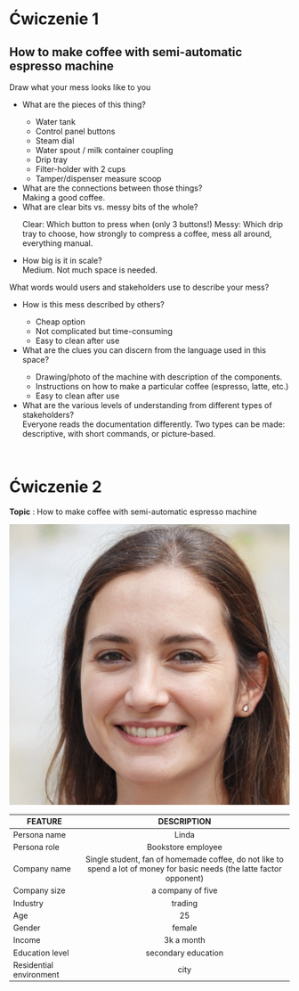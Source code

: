 <h1> Ćwiczenie 1 </h1>
<h2> How to make coffee with semi-automatic espresso machine </h2>

Draw what your mess looks like to you
<ul>
<li> What are the pieces of this thing? </li>
<ul>
    <li> Water tank </li>
    <li> Control panel buttons </li>
    <li> Steam dial </li>
    <li> Water spout / milk container coupling </li>
    <li> Drip tray </li>
    <li> Filter-holder with 2 cups</li>
    <li> Tamper/dispenser measure scoop </li>
  </ul>

<li> What are the connections between those things? </li>
  Making a good coffee.

<li> What are clear bits vs. messy bits of the whole? </li>
<p> Clear: Which button to press when (only 3 buttons!)
Messy: Which drip tray to choose, how strongly to compress a coffee, mess all around, everything manual. </p>

<li> How big is it in scale? </li>
Medium. Not much space is needed. 
</ul>

What words would users and stakeholders use to describe your mess?
<ul>
<li> How is this mess described by others? </li>
  <ul>
   <li> Cheap option </li>
   <li> Not complicated but time-consuming </li>
   <li> Easy to clean after use </li>


  </ul>

<li> What are the clues you can discern from the language used in this space? </li>
<ul>
   <li> Drawing/photo of the machine with description of the components. </li>
   <li> Instructions on how to make a particular coffee (espresso, latte, etc.) </li>
   <li> Easy to clean after use </li>

  </ul>

<li> What are the various levels of understanding from different types of stakeholders? </li>
Everyone reads the documentation differently. Two types can be made: descriptive, with short commands, or picture-based. 


</ul>
<br>

<h1> Ćwiczenie 2 </h1>

**Topic** : How to make coffee with semi-automatic espresso machine

![persona!](persona.jpg)


| FEATURE               |     DESCRIPTION      
|----------             |:-------------:
| Persona name          |  Linda 
| Persona role          |    Bookstore employee   
| Company name          |    Single student, fan of homemade coffee, do not like to spend a lot of money for basic needs (the latte factor opponent)
| Company size          |    a company of five   
| Industry              |    trading   
| Age                   |    25   
| Gender                |    female   
| Income                |    3k a month   
| Education level       |    secondary education   
| Residential environment      |    city   